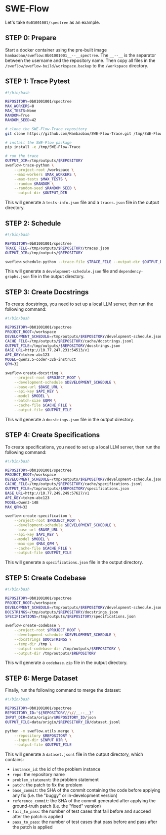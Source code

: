 # SWE-Flow

Let's take `0b01001001/spectree` as an example.

## STEP 0: Prepare
Start a docker container using the pre-built image `hambaobao/sweflow:0b01001001__--__spectree`. The `__--__` is the separator between the username and the repository name.
Then copy all files in the `/sweflow/sweflow-build/workspace.backup` to the `/workspace` directory.

## STEP 1: Trace Pytest
```bash
#!/bin/bash

REPOSITORY=0b01001001/spectree
MAX_WORKERS=8
MAX_TESTS=None
RANDOM=True
RANDOM_SEED=42

# clone the SWE-Flow-Trace repository
git clone https://github.com/Hambaobao/SWE-Flow-Trace.git /tmp/SWE-Flow-Trace

# install the SWE-Flow package
pip install -e /tmp/SWE-Flow-Trace

# run the trace
OUTPUT_DIR=/tmp/outputs/$REPOSITORY
sweflow-trace-python \
    --project-root /workspace \
    --max-workers $MAX_WORKERS \
    --max-tests $MAX_TESTS \
    --random $RANDOM \
    --random-seed $RANDOM_SEED \
    --output-dir $OUTPUT_DIR
```

This will generate a `tests-info.json` file and a `traces.json` file in the output directory.

## STEP 2: Schedule

```bash
#!/bin/bash

REPOSITORY=0b01001001/spectree
TRACE_FILE=/tmp/outputs/$REPOSITORY/traces.json
OUTPUT_DIR=/tmp/outputs/$REPOSITORY

sweflow-schedule-python --trace-file $TRACE_FILE --output-dir $OUTPUT_DIR
```
This will generate a `development-schedule.json` file and `dependency-graphs.json` file in the output directory.


## STEP 3: Create Docstrings

To create docstrings, you need to set up a local LLM server, then run the following command:

```bash
#!/bin/bash

REPOSITORY=0b01001001/spectree
PROJECT_ROOT=/workspace
DEVELOPMENT_SCHEDULE=/tmp/outputs/$REPOSITORY/development-schedule.json
CACHE_FILE=/tmp/outputs/$REPOSITORY/cache/docstrings.jsonl
OUTPUT_FILE=/tmp/outputs/$REPOSITORY/docstrings.json
BASE_URL=http://10.77.247.231:54513/v1
API_KEY=token-abc123
MODEL=qwen2.5-coder-32b-instruct
QPM=32

sweflow-create-docstring \
    --project-root $PROJECT_ROOT \
    --development-schedule $DEVELOPMENT_SCHEDULE \
    --base-url $BASE_URL \
    --api-key $API_KEY \
    --model $MODEL \
    --batch-size $QPM \
    --cache-file $CACHE_FILE \
    --output-file $OUTPUT_FILE

```

This will generate a `docstrings.json` file in the output directory.

## STEP 4: Create Specifications

To create specifications, you need to set up a local LLM server, then run the following command:

```bash
#!/bin/bash

REPOSITORY=0b01001001/spectree
PROJECT_ROOT=/workspace
DEVELOPMENT_SCHEDULE=/tmp/outputs/$REPOSITORY/development-schedule.json
CACHE_FILE=/tmp/outputs/$REPOSITORY/cache/specifications.jsonl
OUTPUT_FILE=/tmp/outputs/$REPOSITORY/specifications.json
BASE_URL=http://10.77.249.249:57627/v1
API_KEY=token-abc123
MODEL=Qwen3-14B
MAX_QPM=32

sweflow-create-specification \
    --project-root $PROJECT_ROOT \
    --development-schedule $DEVELOPMENT_SCHEDULE \
    --base-url $BASE_URL \
    --api-key $API_KEY \
    --model $MODEL \
    --max-qpm $MAX_QPM \
    --cache-file $CACHE_FILE \
    --output-file $OUTPUT_FILE

```

This will generate a `specifications.json` file in the output directory.


## STEP 5: Create Codebase

```bash
#!/bin/bash

REPOSITORY=0b01001001/spectree
PROJECT_ROOT=/workspace
DEVELOPMENT_SCHEDULE=/tmp/outputs/$REPOSITORY/development-schedule.json
DOCSTRINGS=/tmp/outputs/$REPOSITORY/docstrings.json
SPECIFICATIONS=/tmp/outputs/$REPOSITORY/specifications.json

sweflow-create-codebase \
	--project-root $PROJECT_ROOT \
	--development-schedule $DEVELOPMENT_SCHEDULE \
	--docstrings $DOCSTRINGS \
	--temp-dir /tmp \
	--output-codebase-dir /tmp/outputs/$REPOSITORY \
	--output-dir /tmp/outputs/$REPOSITORY

```

This will generate a `codebase.zip` file in the output directory.


## STEP 6: Merge Dataset

Finally, run the following command to merge the dataset:

```bash
#!/bin/bash

REPOSITORY=0b01001001/spectree
REPOSITORY_ID="${REPOSITORY//\//__--__}"
INPUT_DIR=data/origin/$REPOSITORY_ID/json
OUTPUT_FILE=data/origin/$REPOSITORY_ID/dataset.jsonl

python -m sweflow.utils.merge \
	--repository $REPOSITORY \
	--input-dir $INPUT_DIR \
	--output-file $OUTPUT_FILE

```

This will generate a `dataset.jsonl` file in the output directory, which contains:
- `instance_id`: the id of the problem instance
- `repo`: the repository name
- `problem_statement`: the problem statement
- `patch`: the patch to fix the problem
- `base_commit`: the SHA of the commit containing the code before applying any fix (i.e. the "buggy" or in-development version)
- `reference_commit`: the SHA of the commit generated after applying the ground-truth patch (i.e. the "fixed" version)
- `fail_to_pass`: the number of test cases that fail before and succeed after the patch is applied
- `pass_to_pass`: the number of test cases that pass before and pass after the patch is applied

